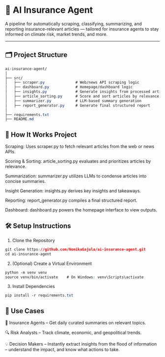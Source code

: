 # 🧠 AI Insurance Agent

A pipeline for automatically scraping, classifying, summarizing, and reporting insurance-relevant articles — tailored for insurance agents to stay informed on climate risk, market trends, and more.

---

## 🗂️ Project Structure

```css
ai-insurance-agent/
│
├── src/
│   ├── scraper.py              # Web/news API scraping logic
│   ├── dashboard.py            # Homepage/dashboard logic
│   ├── insights.py             # Generate insights from processed articles
│   ├── article_sorting.py      # Score and sort articles by relevance
│   ├── summarizer.py           # LLM-based summary generation
│   ├── report_generator.py     # Generate final structured report
│
├── requirements.txt
├── README.md
```

## 🚀 How It Works Project

Scraping: Uses scraper.py to fetch relevant articles from the web or news APIs.

Scoring & Sorting: article_sorting.py evaluates and prioritizes articles by relevance.

Summarization: summarizer.py utilizes LLMs to condense articles into concise summaries.

Insight Generation: insights.py derives key insights and takeaways.

Reporting: report_generator.py compiles a final structured report.

Dashboard: dashboard.py powers the homepage interface to view outputs.

## 🛠️ Setup Instructions

1. Clone the Repository

```css
git clone https://github.com/NomikaGajula/ai-insurance-agent.git
cd ai-insurance-agent
```

2. (Optional) Create a Virtual Environment

```css
python -m venv venv
source venv/bin/activate    # On Windows: venv\Scripts\activate
```
3. Install Dependencies

```css
pip install -r requirements.txt
```

## 💼 Use Cases

📢 Insurance Agents – Get daily curated summaries on relevant topics.

🔍 Risk Analysts – Track climate, economic, and geopolitical trends.

💡 Decision Makers – Instantly extract insights from the flood of information – understand the impact, and know what actions to take.



